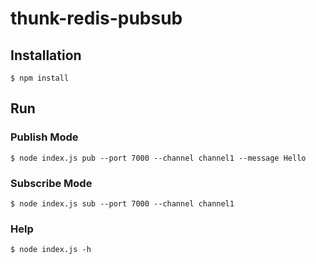 # thunk-redis-pubsub

## Installation

```
$ npm install
```

## Run

### Publish Mode

```
$ node index.js pub --port 7000 --channel channel1 --message Hello
```

### Subscribe Mode

```
$ node index.js sub --port 7000 --channel channel1
```

### Help

```
$ node index.js -h
```
